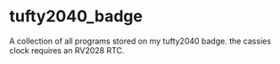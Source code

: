 # tufty2040_badge
A collection of all programs stored on my tufty2040 badge. the cassies clock requires an RV2028 RTC.
